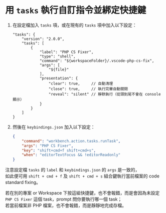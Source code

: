 # 用 `tasks` 執行自訂指令並綁定快捷鍵

1. 在設定檔加入 `tasks` 項，或在現有的 `tasks` 項中加入以下設定：
   ```jsonc
   "tasks": {
       "version": "2.0.0",
       "tasks": [
           {
               "label": "PHP CS Fixer",
               "type": "shell",
               "command": "${workspaceFolder}/.vscode-php-cs-fix",
               "args": [
                   "${file}"
               ],
               "presentation": {
                   "clear": true,     // 自動清理
                   "close": true,     // 執行完畢自動關閉
                   "reveal": "silent" // 靜默執行（從頭到尾不會在 console 顯示）
               }
           }
       ]
   }
   ```
2. 然後在 `keybindings.json` 加入以下設定：
   ```json
   {
       "command": "workbench.action.tasks.runTask",
       "args": "PHP CS Fixer",
       "key": "shift+cmd+f shift+cmd+s",
       "when": "editorTextFocus && !editorReadonly"
   }
   ```

注意設定檔 `tasks` 的 `label` 和 `keybindings.json` 的 `args` 是一致的，  
如此便可用 `shift + cmd + f` 及 `shift + cmd + s` 組合鍵執行當前檔案的 code standard fixing。

若在別的專案 or Workspace 下按這組快捷鍵，也不會報錯，而是會因為未設定 `PHP CS Fixer` 這個 task，prompt 問你要執行哪一個 task；  
若當前檔案非 PHP 檔案，也不會報錯，而是靜靜地完成存檔。
